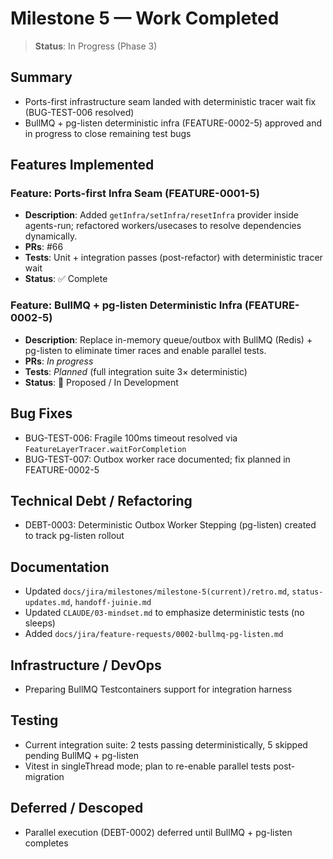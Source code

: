 # Milestone 5 — Work Completed

> **Status**: In Progress (Phase 3)

## Summary
- Ports-first infrastructure seam landed with deterministic tracer wait fix (BUG-TEST-006 resolved)
- BullMQ + pg-listen deterministic infra (FEATURE-0002-5) approved and in progress to close remaining test bugs

## Features Implemented
### Feature: Ports-first Infra Seam (FEATURE-0001-5)
- **Description**: Added `getInfra/setInfra/resetInfra` provider inside agents-run; refactored workers/usecases to resolve dependencies dynamically.
- **PRs**: #66
- **Tests**: Unit + integration passes (post-refactor) with deterministic tracer wait
- **Status**: ✅ Complete

### Feature: BullMQ + pg-listen Deterministic Infra (FEATURE-0002-5)
- **Description**: Replace in-memory queue/outbox with BullMQ (Redis) + pg-listen to eliminate timer races and enable parallel tests.
- **PRs**: _In progress_
- **Tests**: _Planned_ (full integration suite 3× deterministic)
- **Status**: 🚧 Proposed / In Development

## Bug Fixes
- BUG-TEST-006: Fragile 100ms timeout resolved via `FeatureLayerTracer.waitForCompletion`
- BUG-TEST-007: Outbox worker race documented; fix planned in FEATURE-0002-5

## Technical Debt / Refactoring
- DEBT-0003: Deterministic Outbox Worker Stepping (pg-listen) created to track pg-listen rollout

## Documentation
- Updated `docs/jira/milestones/milestone-5(current)/retro.md`, `status-updates.md`, `handoff-juinie.md`
- Updated `CLAUDE/03-mindset.md` to emphasize deterministic tests (no sleeps)
- Added `docs/jira/feature-requests/0002-bullmq-pg-listen.md`

## Infrastructure / DevOps
- Preparing BullMQ Testcontainers support for integration harness

## Testing
- Current integration suite: 2 tests passing deterministically, 5 skipped pending BullMQ + pg-listen
- Vitest in singleThread mode; plan to re-enable parallel tests post-migration

## Deferred / Descoped
- Parallel execution (DEBT-0002) deferred until BullMQ + pg-listen completes

